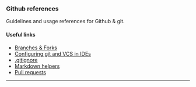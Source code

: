 ### Github references

Guidelines and usage references for Github & git.

#### Useful links

- [Branches & Forks]()
- [Configuring git and VCS in IDEs]()
- [.gitignore]()
- [Markdown helpers](https://github.com/tech-espm/guidelines/blob/master/git-references/markdown-helpers.md)
- [Pull requests]()

----------

